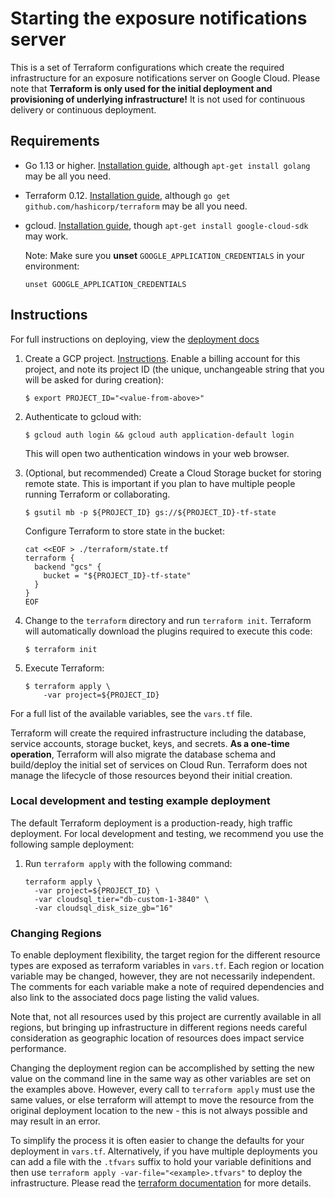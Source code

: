 # Starting the exposure notifications server

This is a set of Terraform configurations which create the required
infrastructure for an exposure notifications server on Google Cloud. Please note
that **Terraform is only used for the initial deployment and provisioning of
underlying infrastructure!** It is not used for continuous delivery or
continuous deployment.

## Requirements

- Go 1.13 or higher. [Installation guide](https://golang.org/doc/install),
  although `apt-get install golang` may be all you need.

- Terraform 0.12. [Installation guide](https://www.terraform.io/downloads.html),
  although `go get github.com/hashicorp/terraform` may be all you need.

- gcloud. [Installation guide](https://cloud.google.com/sdk/install), though
  `apt-get install google-cloud-sdk` may work.

    Note: Make sure you **unset** `GOOGLE_APPLICATION_CREDENTIALS` in your
    environment:

    ```text
    unset GOOGLE_APPLICATION_CREDENTIALS
    ```

## Instructions

For full instructions on deploying, view the [deployment docs](../docs/deploying.md)

1.  Create a GCP project.
    [Instructions](https://cloud.google.com/resource-manager/docs/creating-managing-projects).
    Enable a billing account for this project, and note its project ID (the
    unique, unchangeable string that you will be asked for during creation):

    ```text
    $ export PROJECT_ID="<value-from-above>"
    ```

1.  Authenticate to gcloud with:

    ```text
    $ gcloud auth login && gcloud auth application-default login
    ```

    This will open two authentication windows in your web browser.

1.  (Optional, but recommended) Create a Cloud Storage bucket for storing remote
    state. This is important if you plan to have multiple people running
    Terraform or collaborating.

    ```text
    $ gsutil mb -p ${PROJECT_ID} gs://${PROJECT_ID}-tf-state
    ```

    Configure Terraform to store state in the bucket:

    ```text
    cat <<EOF > ./terraform/state.tf
    terraform {
      backend "gcs" {
        bucket = "${PROJECT_ID}-tf-state"
      }
    }
    EOF
    ```

1.  Change to the `terraform` directory and run `terraform init`. Terraform will
    automatically download the plugins required to execute this code:

    ```text
    $ terraform init
    ```

1.  Execute Terraform:

    ```text
    $ terraform apply \
        -var project=${PROJECT_ID}
    ```

For a full list of the available variables, see the `vars.tf` file.

Terraform will create the required infrastructure including the database,
service accounts, storage bucket, keys, and secrets. **As a one-time
operation**, Terraform will also migrate the database schema and build/deploy
the initial set of services on Cloud Run. Terraform does not manage the
lifecycle of those resources beyond their initial creation.

### Local development and testing example deployment

The default Terraform deployment is a production-ready, high traffic
deployment. For local development and testing, we recommend you use the
following sample deployment:

1. Run `terraform apply` with the following command:

   ```console
   terraform apply \
     -var project=${PROJECT_ID} \
     -var cloudsql_tier="db-custom-1-3840" \
     -var cloudsql_disk_size_gb="16"
   ```

### Changing Regions

To enable deployment flexibility, the target region for the different resource
types are exposed as terraform variables in `vars.tf`. Each region or location
variable may be changed, however, they are not necessarily independent. The
comments for each variable make a note of required dependencies and also link
to the associated docs page listing the valid values.

Note that, not all resources used by this project are currently available in
all regions, but bringing up infrastructure in different regions needs careful
consideration as geographic location of resources does impact service
performance.

Changing the deployment region can be accomplished by setting the new value on
the command line in the same way as other variables are set on the examples
above. However, every call to `terraform apply` must use the same values, or
else terraform will attempt to move the resource from the original deployment
location to the new - this is not always possible and may result in an error.

To simplify the process it is often easier to change the defaults for your
deployment in `vars.tf`. Alternatively, if you have multiple deployments you
can add a file with the `.tfvars` suffix to hold your variable definitions and
then use `terraform apply -var-file="<example>.tfvars"` to deploy the
infrastructure. Please read the
[terraform documentation](https://www.terraform.io/docs/configuration/variables.html#variable-definitions-tfvars-files)
for more details.
